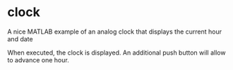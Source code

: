 # clock
A nice MATLAB example of an analog clock that displays the current hour and date

When executed, the clock is displayed.
An additional push button will allow to advance one hour.

